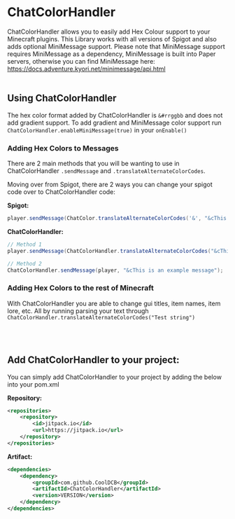 # ChatColorHandler

ChatColorHandler allows you to easily add Hex Colour support to your Minecraft plugins.
This Library works with all versions of Spigot and also adds optional MiniMessage support. Please note that MiniMessage support requires MiniMessage as a dependency, MiniMessage is built into Paper servers, otherwise you can find MiniMessage here: https://docs.adventure.kyori.net/minimessage/api.html
<br></br>
## Using ChatColorHandler
The hex color format added by ChatColorHandler is `&#rrggbb` and does not add gradient support.
To add gradient and MiniMessage color support run `ChatColorHandler.enableMiniMessage(true)` in your `onEnable()`

### Adding Hex Colors to Messages
There are 2 main methods that you will be wanting to use in ChatColorHandler `.sendMessage` and `.translateAlternateColorCodes`.

Moving over from Spigot, there are 2 ways you can change your spigot code over to ChatColorHandler code:

**Spigot:**
```java
player.sendMessage(ChatColor.translateAlternateColorCodes('&', "&cThis is an example message"));
```
**ChatColorHandler:**
```java
// Method 1
player.sendMessage(ChatColorHandler.translateAlternateColorCodes("&cThis is an example message");

// Method 2
ChatColorHandler.sendMessage(player, "&cThis is an example message");
```
### Adding Hex Colors to the rest of Minecraft
With ChatColorHandler you are able to change gui titles, item names, item lore, etc. All by running parsing your text through `ChatColorHandler.translateAlternateColorCodes("Test string")`

<br></br>
## Add ChatColorHandler to your project:
You can simply add ChatColorHandler to your project by adding the below into your pom.xml


**Repository:**
```xml
<repositories>
    <repository>
        <id>jitpack.io</id>
        <url>https://jitpack.io</url>
    </repository>
</repositories>
```
**Artifact:**
```xml
<dependencies>
    <dependency>
        <groupId>com.github.CoolDCB</groupId>
        <artifactId>ChatColorHandler</artifactId>
        <version>VERSION</version>
    </dependency>
</dependencies>
```
